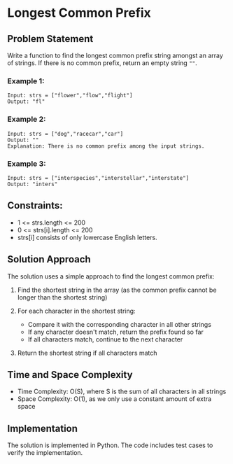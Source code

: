 # Longest Common Prefix

## Problem Statement
Write a function to find the longest common prefix string amongst an array of strings. If there is no common prefix, return an empty string `""`.

### Example 1:
```
Input: strs = ["flower","flow","flight"]
Output: "fl"
```

### Example 2:
```
Input: strs = ["dog","racecar","car"]
Output: ""
Explanation: There is no common prefix among the input strings.
```

### Example 3:
```
Input: strs = ["interspecies","interstellar","interstate"]
Output: "inters"
```

## Constraints:
- 1 <= strs.length <= 200
- 0 <= strs[i].length <= 200
- strs[i] consists of only lowercase English letters.

## Solution Approach
The solution uses a simple approach to find the longest common prefix:

1. Find the shortest string in the array (as the common prefix cannot be longer than the shortest string)

2. For each character in the shortest string:
   - Compare it with the corresponding character in all other strings
   - If any character doesn't match, return the prefix found so far
   - If all characters match, continue to the next character

3. Return the shortest string if all characters match

## Time and Space Complexity
- Time Complexity: O(S), where S is the sum of all characters in all strings
- Space Complexity: O(1), as we only use a constant amount of extra space

## Implementation
The solution is implemented in Python. The code includes test cases to verify the implementation. 